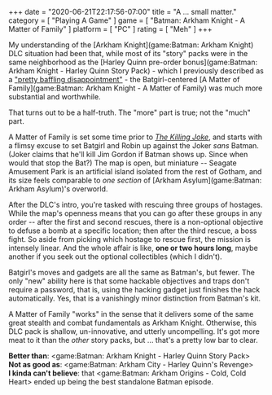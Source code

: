 +++
date = "2020-06-21T22:17:56-07:00"
title = "A ... small matter."
category = [ "Playing A Game" ]
game = [ "Batman: Arkham Knight - A Matter of Family" ]
platform = [ "PC" ]
rating = [ "Meh" ]
+++

My understanding of the [Arkham Knight](game:Batman: Arkham Knight) DLC situation had been that, while most of its "story" packs were in the same neighborhood as the [Harley Quinn pre-order bonus](game:Batman: Arkham Knight - Harley Quinn Story Pack) - which I previously described as a ["pretty baffling disappointment"]($SiteBaseURL$2015/06/30/almost-the-game-gotham-deserves/) - the Batgirl-centered [A Matter of Family](game:Batman: Arkham Knight - A Matter of Family) was much more substantial and worthwhile.

That turns out to be a half-truth.  The "more" part is true; not the "much" part.

A Matter of Family is set some time prior to <i><a href="https://en.wikipedia.org/wiki/Batman:_The_Killing_Joke">The Killing Joke</a></i>, and starts with a flimsy excuse to set Batgirl and Robin up against the Joker <i>sans</i> Batman.  (Joker claims that he'll kill Jim Gordon if Batman shows up.  Since when would that stop the Bat?)  The map is open, but miniature -- Seagate Amusement Park is an artificial island isolated from the rest of Gotham, and its size feels comparable to <i>one section</i> of [Arkham Asylum](game:Batman: Arkham Asylum)'s overworld.

After the DLC's intro, you're tasked with rescuing three groups of hostages.  While the map's openness means that you can go after these groups in any order -- after the first and second rescues, there is a non-optional objective to defuse a bomb at a specific location; then after the third rescue, a boss fight.  So aside from picking which hostage to rescue first, the mission is intensely linear.  And the whole affair is like, <b>one or two hours long</b>, maybe another if you seek out the optional collectibles (which I didn't).

Batgirl's moves and gadgets are all the same as Batman's, but fewer.  The only "new" ability here is that some hackable objectives and traps don't require a password, that is, using the hacking gadget just finishes the hack automatically.  Yes, that is a vanishingly minor distinction from Batman's kit.

A Matter of Family "works" in the sense that it delivers some of the same great stealth and combat fundamentals as Arkham Knight.  Otherwise, this DLC pack is shallow, un-innovative, and utterly uncompelling.  It's got more meat to it than the <i>other</i> story packs, but ... that's a pretty low bar to clear.

<b>Better than</b>: <game:Batman: Arkham Knight - Harley Quinn Story Pack>  
<b>Not as good as</b>: <game:Batman: Arkham City - Harley Quinn's Revenge>  
<b>I kinda can't believe</b>: that <game:Batman: Arkham Origins - Cold, Cold Heart> ended up being the best standalone Batman episode.
